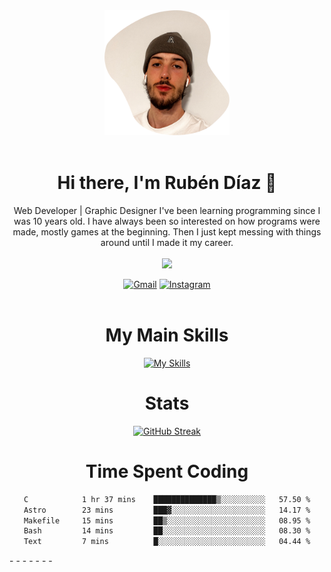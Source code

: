 <div align="center">
	<img height=200 width=200 src="./.img/yo_github_pfp.png" alt="Rubén Díaz" width=200/><br><br>
	
	
 # Hi there, I'm Rubén Díaz 👋

  Web Developer | Graphic Designer
  I've been learning programming since I was 10 years old. I have always been so interested on how programs were made, mostly games at the beginning. Then I just kept messing with things around until I made it my career.
  <br>
  <br>
  <a href="https://www.github.com/rubendiazzz" target="_blank" rel="noreferrer"><img
src="https://img.shields.io/github/followers/rubendiazzz?logo=github&style=for-the-badge&color=D14836&labelColor=E4405F" /></a>


  <a href="mailto:rubendfraga@gmail.com">![Gmail](https://img.shields.io/badge/Gmail-D14836?style=for-the-badge&logo=gmail&logoColor=white)</a>
  <a href="https://www.instagram.com/ruubendiazz">![Instagram](https://img.shields.io/badge/Instagram-%23E4405F.svg?style=for-the-badge&logo=Instagram&logoColor=white)</a><br><br>

  # My Main Skills
  [![My Skills](https://skillicons.dev/icons?i=js,html,css,c,cpp,cs,react,astro,mysql,mongo)](https://skillicons.dev)

  # Stats
  [![GitHub Streak](https://streak-stats.demolab.com?user=rubendiazzz&theme=nord&hide_border=true&border_radius=80&background=45%2C1E2945%2C000000)](https://git.io/streak-stats)


# Time Spent Coding
<!--START_SECTION:waka-->

```txt
C            1 hr 37 mins    ██████████████▒░░░░░░░░░░   57.50 %
Astro        23 mins         ███▓░░░░░░░░░░░░░░░░░░░░░   14.17 %
Makefile     15 mins         ██▒░░░░░░░░░░░░░░░░░░░░░░   08.95 %
Bash         14 mins         ██░░░░░░░░░░░░░░░░░░░░░░░   08.30 %
Text         7 mins          █░░░░░░░░░░░░░░░░░░░░░░░░   04.44 %
```

<!--END_SECTION:waka-->
</div>
-
-
-
-
-
-
-
